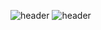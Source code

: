 ![header](https://capsule-render.vercel.app/api?type=waving&color=gradient&height=200&section=header&text=munsu's%20github&fontSize=50)
![header](https://capsule-render.vercel.app/api?type=waving&height=200&text=Waving!&fontAlign=80&fontAlignY=40&color=gradient)

<!--
**Sonmunsu0913/Sonmunsu0913** is a ✨ _special_ ✨ repository because its `README.md` (this file) appears on your GitHub profile.

Here are some ideas to get you started:

- 🔭 I’m currently working on ...
- 🌱 I’m currently learning ...
- 👯 I’m looking to collaborate on ...
- 🤔 I’m looking for help with ...
- 💬 Ask me about ...
- 📫 How to reach me: ...
- 😄 Pronouns: ...
- ⚡ Fun fact: ...
-->
